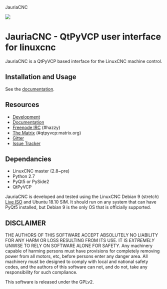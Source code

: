 JauriaCNC

![](images/jcnc.png)


# JauriaCNC - QtPyVCP user interface for linuxcnc

JauriaCNC is a QtPyVCP based interface for the LinuxCNC machine control.

## Installation and Usage

See the [documentation](https://kcjengr.github.io/qtpyvcp/).


## Resources

* [Development](https://github.com/TurBoss/jauriacnc/)
* [Documentation](https://kcjengr.github.io/qtpyvcp/)
* [Freenode IRC](http://webchat.freenode.net/?channels=%23hazzy) (#hazzy)
* [The Matrix](https://riot.im/app/#/room/#qtpyvcp:matrix.org) (#qtpyvcp:matrix.org)
* [Gitter](https://gitter.im/KurtJacobson/hazzy)
* [Issue Tracker](https://github.com/TurBoss/jauriacnc/issues)


## Dependancies

* LinuxCNC master (2.8~pre)
* Python 2.7
* PyQt5 or PySide2
* QtPyVCP

JauriaCNC is developed and tested using the LinuxCNC Debian 9 (stretch)
[Live ISO](http://www.linuxcnc.org/testing-stretch-rtpreempt/) and Ubuntu 18.10 SIM. It should run
on any system that can have PyQt5 installed, but Debian 9 is the only OS
that is officially supported.


## DISCLAIMER

THE AUTHORS OF THIS SOFTWARE ACCEPT ABSOLUTELY NO LIABILITY FOR
ANY HARM OR LOSS RESULTING FROM ITS USE.  IT IS _EXTREMELY_ UNWISE
TO RELY ON SOFTWARE ALONE FOR SAFETY.  Any machinery capable of
harming persons must have provisions for completely removing power
from all motors, etc, before persons enter any danger area.  All
machinery must be designed to comply with local and national safety
codes, and the authors of this software can not, and do not, take
any responsibility for such compliance.

This software is released under the GPLv2.